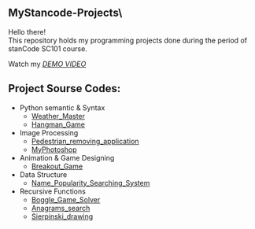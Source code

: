 ## MyStancode-Projects\
Hello there!\
This repository holds my programming projects done during the period of stanCode SC101 course.

Watch my *[DEMO VIDEO](https://drive.google.com/drive/folders/1BHrGv0szytG9rG50fECwLtI9RKyPdWuj?usp=sharing)*

## Project Sourse Codes:
- Python semantic & Syntax
  - [Weather_Master](https://github.com/Wang-Chong-Ming/MystanCode-Projects/blob/main/MystanCode-Projects/Weather_Master/weather_master.py)
  - [Hangman_Game](https://github.com/Wang-Chong-Ming/MystanCode-Projects/blob/main/MystanCode-Projects/Hangman_Game/hangman.py)
- Image Processing
  - [Pedestrian_removing_application](https://github.com/Wang-Chong-Ming/MystanCode-Projects/blob/main/MystanCode-Projects/Pedestrian_removing_application/stanCodoshop.py)
  - [MyPhotoshop](https://github.com/Wang-Chong-Ming/MystanCode-Projects/blob/main/MystanCode-Projects/MyPhotoshop/best_photoshop_award.py)
- Animation & Game Designing
  - [Breakout_Game](https://github.com/Wang-Chong-Ming/MystanCode-Projects/blob/main/MystanCode-Projects/Breakout_Game/breakout.py)
- Data Structure
  - [Name_Popularity_Searching_System](https://github.com/Wang-Chong-Ming/MystanCode-Projects/blob/main/MystanCode-Projects/Name_Popularity_Searching_System/babygraphics.py)
- Recursive Functions
  - [Boggle_Game_Solver](https://github.com/Wang-Chong-Ming/MystanCode-Projects/blob/main/MystanCode-Projects/Boggle_Game_Solver/boggle.py)
  - [Anagrams_search](https://github.com/Wang-Chong-Ming/MystanCode-Projects/blob/main/MystanCode-Projects/Anagrams_search/anagram.py)
  - [Sierpinski_drawing](https://github.com/Wang-Chong-Ming/MystanCode-Projects/blob/main/MystanCode-Projects/Sierpinski_drawing/sierpinski.py)
